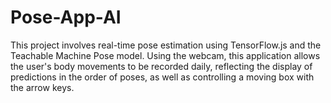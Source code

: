 # Pose-App-AI
This project involves real-time pose estimation using TensorFlow.js and the Teachable Machine Pose model. Using the webcam, this application allows the user's body movements to be recorded daily, reflecting the display of predictions in the order of poses, as well as controlling a moving box with the arrow keys.
